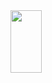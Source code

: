 <img src="https://github.com/user-attachments/assets/d9cb90ea-45bc-4efe-b0f3-4b640487b7f4" width="50" height="100">
